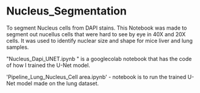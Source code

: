 # Nucleus_Segmentation
To segment Nucleus cells from DAPI stains. This Notebook was made to segment out nucellus cells that were hard to see by eye in 40X and 20X cells. It was used to identify nuclear size and shape for mice liver and lung samples.

"Nucleus_Dapi_UNET.ipynb " is a googlecolab notebook that has the code of how I trained the U-Net model. 

'Pipeline_Lung_Nucleus_Cell area.ipynb' - notebook is to run the trained U-Net model made on the lung dataset.
